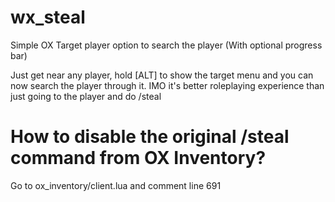 # wx_steal
Simple OX Target player option to search the player (With optional progress bar)

Just get near any player, hold [ALT] to show the target menu and you can now search the player through it. IMO it's better roleplaying experience than just going to the player and do /steal

# How to disable the original /steal command from OX Inventory?
Go to ox_inventory/client.lua and comment line 691
